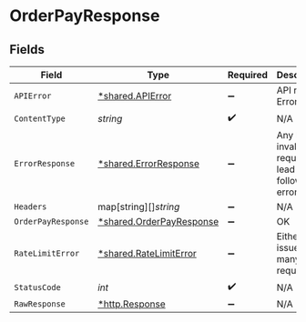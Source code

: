 # OrderPayResponse


## Fields

| Field                                                               | Type                                                                | Required                                                            | Description                                                         |
| ------------------------------------------------------------------- | ------------------------------------------------------------------- | ------------------------------------------------------------------- | ------------------------------------------------------------------- |
| `APIError`                                                          | [*shared.APIError](../../models/shared/apierror.md)                 | :heavy_minus_sign:                                                  | API related Errors                                                  |
| `ContentType`                                                       | *string*                                                            | :heavy_check_mark:                                                  | N/A                                                                 |
| `ErrorResponse`                                                     | [*shared.ErrorResponse](../../models/shared/errorresponse.md)       | :heavy_minus_sign:                                                  | Any bad or invalid request will lead to following error object      |
| `Headers`                                                           | map[string][]*string*                                               | :heavy_minus_sign:                                                  | N/A                                                                 |
| `OrderPayResponse`                                                  | [*shared.OrderPayResponse](../../models/shared/orderpayresponse.md) | :heavy_minus_sign:                                                  | OK                                                                  |
| `RateLimitError`                                                    | [*shared.RateLimitError](../../models/shared/ratelimiterror.md)     | :heavy_minus_sign:                                                  | Either ports issue or too many requests                             |
| `StatusCode`                                                        | *int*                                                               | :heavy_check_mark:                                                  | N/A                                                                 |
| `RawResponse`                                                       | [*http.Response](https://pkg.go.dev/net/http#Response)              | :heavy_minus_sign:                                                  | N/A                                                                 |